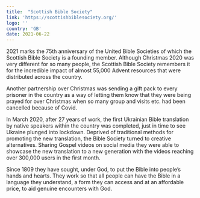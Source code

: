 ```yaml
---
title:  "Scottish Bible Society"
link: 'https://scottishbiblesociety.org/'
logo: ''
country: 'GB'
date: 2021-06-22
---
```

2021 marks the 75th anniversary of the United Bible Societies of which the Scottish Bible Society is a founding member.  Although Christmas 2020 was very different for so many people, the Scottish Bible Society remembers it for the incredible impact of almost 55,000 Advent resources that were distributed across the country.  

Another partnership over Christmas was sending a gift pack to every prisoner in the country as a way of letting them know that they were being prayed for over Christmas when so many group and visits etc. had been cancelled because of Covid.

In March 2020, after 27 years of work, the first Ukrainian Bible translation by native speakers within the country was completed, just in time to see Ukraine plunged into lockdown.  Deprived of traditional methods for promoting the new translation, the Bible Society turned to creative alternatives.  Sharing Gospel videos on social media they were able to showcase the new translation to a new generation with the videos reaching over 300,000 users in the first month.

Since 1809 they have sought, under God, to put the Bible into people’s hands and hearts.  They work so that all people can have the Bible in a language they understand, a form they can access and at an affordable price, to aid genuine encounters with God.